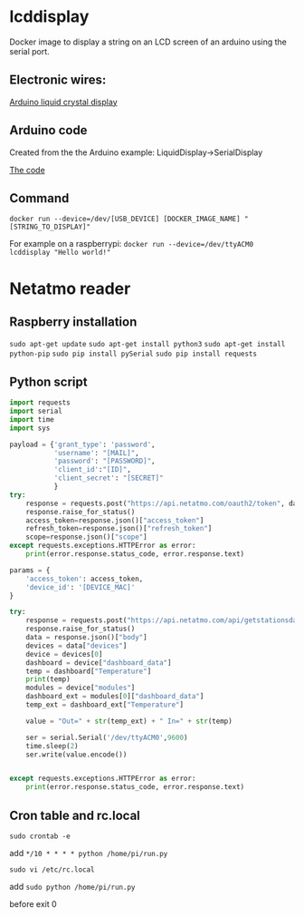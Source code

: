 # lcddisplay
Docker image to display a string on an LCD screen of an arduino using the serial port.

## Electronic wires:
[Arduino liquid crystal display](https://www.arduino.cc/en/Tutorial/LiquidCrystalDisplay)

## Arduino code
Created from the the Arduino example: LiquidDisplay->SerialDisplay

[The code](https://github.com/philippepeter/lcddisplay/blob/master/display.arduino)

## Command
`docker run --device=/dev/[USB_DEVICE] [DOCKER_IMAGE_NAME] "[STRING_TO_DISPLAY]"`

For example on a raspberrypi:
`docker run --device=/dev/ttyACM0 lcddisplay "Hello world!"`

# Netatmo reader

## Raspberry installation

`sudo apt-get update`
`sudo apt-get install python3`
`sudo apt-get install python-pip`
`sudo pip install pySerial`
`sudo pip install requests`


## Python script
```python
import requests
import serial
import time
import sys

payload = {'grant_type': 'password',
           'username': "[MAIL]",
           'password': "[PASSWORD]",
           'client_id':"[ID]",
           'client_secret': "[SECRET]"
           }
try:
    response = requests.post("https://api.netatmo.com/oauth2/token", data=payload)
    response.raise_for_status()
    access_token=response.json()["access_token"]
    refresh_token=response.json()["refresh_token"]
    scope=response.json()["scope"]
except requests.exceptions.HTTPError as error:
    print(error.response.status_code, error.response.text)

params = {
    'access_token': access_token,
    'device_id': '[DEVICE_MAC]'
}

try:
    response = requests.post("https://api.netatmo.com/api/getstationsdata", params=params)
    response.raise_for_status()
    data = response.json()["body"]
    devices = data["devices"]
    device = devices[0]
    dashboard = device["dashboard_data"]
    temp = dashboard["Temperature"]
    print(temp)
    modules = device["modules"]
    dashboard_ext = modules[0]["dashboard_data"]
    temp_ext = dashboard_ext["Temperature"]

    value = "Out=" + str(temp_ext) + " In=" + str(temp)

    ser = serial.Serial('/dev/ttyACM0',9600)
    time.sleep(2)
    ser.write(value.encode())


except requests.exceptions.HTTPError as error:
    print(error.response.status_code, error.response.text)

```
## Cron table and rc.local

`sudo crontab -e`

add 
`*/10 * * * * python /home/pi/run.py`

`sudo vi /etc/rc.local`

add
`sudo python /home/pi/run.py`

before exit 0


